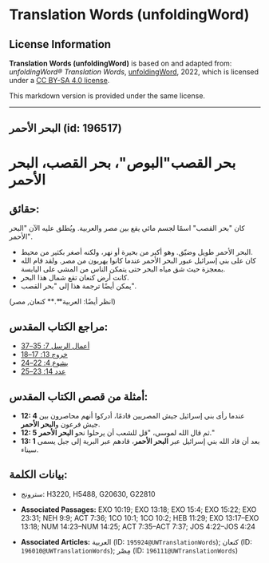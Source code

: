 # Translation Words (unfoldingWord)

## License Information

**Translation Words (unfoldingWord)** is based on and adapted from: _unfoldingWord® Translation Words_, [unfoldingWord](https://unfoldingword.org/utw), 2022, which is licensed under a [CC BY-SA 4.0 license](https://creativecommons.org/licenses/by-sa/4.0/legalcode.en).

This markdown version is provided under the same license.



--------------------------------

## البحر الأحمر (id: 196517)

بحر القصب"البوص"، بحر القصب، البحر الأحمر
=========================================

حقائق:
------

كان "بحر القصب" اسمًا لجسم مائي يقع بين مصر والعربية. ويُطلق عليه الآن "البحر الأحمر".

* البحر الأحمر طويل وضيّق. وهو أكبر من بحيرة أو نهر، ولكنه أصغر بكثير من محيط.
* كان على بني إسرائيل عبور البحر الأحمر عندما كانوا يهربون من مصر. ولقد قام الله بمعجزة حيث شق مياه البحر حتى يتمكن الناس من المشي على اليابسة.
* كانت أرض كنعان تقع شمال هذا البحر.
* يمكن أيضًا ترجمة هذا إلى "بحر القصب".

(انظر أيضًا: العربية**.** كنعان, مصر)

مراجع الكتاب المقدس:
--------------------

* [أعمال الرسل 7: 35–37](https://ref.ly/Acts7:35-Acts7:37)
* [خروج 13: 17–18](https://ref.ly/Exod13:17-Exod13:18)
* [يشوع 4: 22–24](https://ref.ly/Josh4:22-Josh4:24)
* [عدد 14: 23–25](https://ref.ly/Num14:23-Num14:25)

أمثلة من قصص الكتاب المقدس:
---------------------------

* **12: 4** عندما رأى بني إسرائيل جيش المصريين قادمًا، أدركوا أنهم محاصرون بين جيش فرعون و**البحر الأحمر**.
* **12: 5** ثم قال الله لموسى، "قل للشعب أن يرحلوا نحو **البحر الأحمر**."
* **13: 1** بعد أن قاد الله بني إسرائيل عبر **البحر الأحمر**، قادهم عبر البرية إلى جبل يسمى سيناء.

بيانات الكلمة:
--------------

* سترونج: H3220, H5488, G20630, G22810

* **Associated Passages:** EXO 10:19; EXO 13:18; EXO 15:4; EXO 15:22; EXO 23:31; NEH 9:9; ACT 7:36; 1CO 10:1; 1CO 10:2; HEB 11:29; EXO 13:17–EXO 13:18; NUM 14:23–NUM 14:25; ACT 7:35–ACT 7:37; JOS 4:22–JOS 4:24
* **Associated Articles:** العربية (ID: `195924@UWTranslationWords`); كنعان (ID: `196010@UWTranslationWords`); مِصْر (ID: `196111@UWTranslationWords`)

